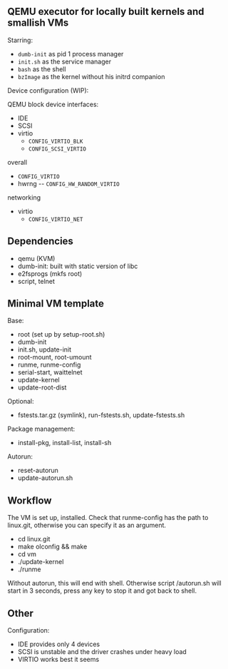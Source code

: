 QEMU executor for locally built kernels and smallish VMs
--------------------------------------------------------

Starring:

* `dumb-init` as pid 1 process manager
* `init.sh` as the service manager
* `bash` as the shell
* `bzImage` as the kernel without his initrd companion

Device configuration (WIP):

QEMU block device interfaces:

* IDE
* SCSI
* virtio
  * `CONFIG_VIRTIO_BLK`
  * `CONFIG_SCSI_VIRTIO`

overall
  * `CONFIG_VIRTIO`
  * hwrng -- `CONFIG_HW_RANDOM_VIRTIO`

networking
* virtio
  * `CONFIG_VIRTIO_NET`


Dependencies
------------

* qemu (KVM)
* dumb-init: built with static version of libc
* e2fsprogs (mkfs root)
* script, telnet


Minimal VM template
-------------------

Base:

- root (set up by setup-root.sh)
- dumb-init
- init.sh, update-init
- root-mount, root-umount
- runme, runme-config
- serial-start, waittelnet
- update-kernel
- update-root-dist

Optional:

- fstests.tar.gz (symlink), run-fstests.sh, update-fstests.sh

Package management:

- install-pkg, install-list, install-sh

Autorun:

- reset-autorun
- update-autorun.sh


Workflow
--------

The VM is set up, installed. Check that runme-config has the path to linux.git,
otherwise you can specify it as an argument.

- cd linux.git
- make olconfig && make
- cd vm
- ./update-kernel
- ./runme

Without autorun, this will end with shell. Otherwise script /autorun.sh will
start in 3 seconds, press any key to stop it and got back to shell.


Other
-----

Configuration:

* IDE provides only 4 devices
* SCSI is unstable and the driver crashes under heavy load
* VIRTIO works best it seems
